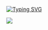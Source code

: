 <a href="https://git.io/typing-svg"><img src="https://readme-typing-svg.demolab.com?font=Fira+Code&weight=600&size=50&pause=1000&color=F78AD1&width=1000&height=100&lines=Hello%2C+welcome+to+my+FuUNNY+lab." alt="Typing SVG" /></a>

<a href="https://twossu.tistory.com/"><img src="https://img.shields.io/badge/TISTORY-000000?style=for-the-badge&logo=tistory&logoColor=white"></a>
